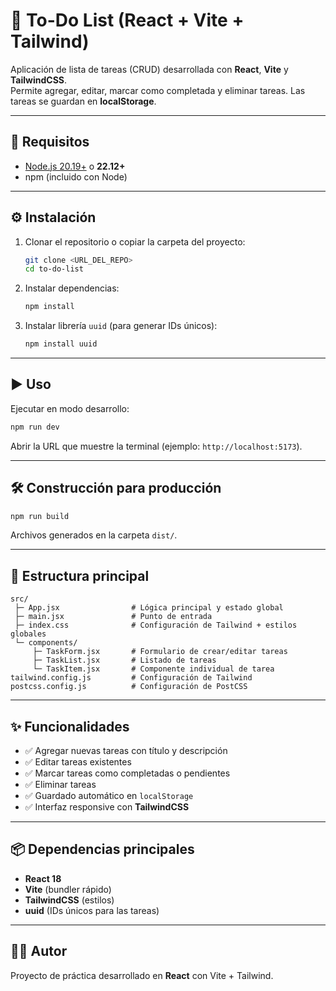 # 📌 To-Do List (React + Vite + Tailwind)

Aplicación de lista de tareas (CRUD) desarrollada con **React**, **Vite** y **TailwindCSS**.  
Permite agregar, editar, marcar como completada y eliminar tareas. Las tareas se guardan en **localStorage**.

---

## 🚀 Requisitos

- [Node.js 20.19+](https://nodejs.org/) o **22.12+**  
- npm (incluido con Node)

---

## ⚙️ Instalación

1. Clonar el repositorio o copiar la carpeta del proyecto:
   ```bash
   git clone <URL_DEL_REPO>
   cd to-do-list
   ```

2. Instalar dependencias:
   ```bash
   npm install
   ```

3. Instalar librería `uuid` (para generar IDs únicos):
   ```bash
   npm install uuid
   ```

---

## ▶️ Uso

Ejecutar en modo desarrollo:
```bash
npm run dev
```

Abrir la URL que muestre la terminal (ejemplo: `http://localhost:5173`).

---

## 🛠️ Construcción para producción

```bash
npm run build
```

Archivos generados en la carpeta `dist/`.

---

## 📂 Estructura principal

```
src/
 ├─ App.jsx                # Lógica principal y estado global
 ├─ main.jsx               # Punto de entrada
 ├─ index.css              # Configuración de Tailwind + estilos globales
 └─ components/
     ├─ TaskForm.jsx       # Formulario de crear/editar tareas
     ├─ TaskList.jsx       # Listado de tareas
     └─ TaskItem.jsx       # Componente individual de tarea
tailwind.config.js         # Configuración de Tailwind
postcss.config.js          # Configuración de PostCSS
```

---

## ✨ Funcionalidades

- ✅ Agregar nuevas tareas con título y descripción  
- ✅ Editar tareas existentes  
- ✅ Marcar tareas como completadas o pendientes  
- ✅ Eliminar tareas  
- ✅ Guardado automático en `localStorage`  
- ✅ Interfaz responsive con **TailwindCSS**  

---

## 📦 Dependencias principales

- **React 18**  
- **Vite** (bundler rápido)  
- **TailwindCSS** (estilos)  
- **uuid** (IDs únicos para las tareas)

---

## 👨‍💻 Autor

Proyecto de práctica desarrollado en **React** con Vite + Tailwind.
